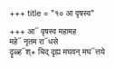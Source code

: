 +++
title = "१० आ वृषस्व"

+++
आ᳓ वृषस्व महामह  
महे᳓ नृतम रा᳓धसे  
दॄळ्ह᳓श्+ चिद् दृह्य मघवन् मघ᳓त्तये